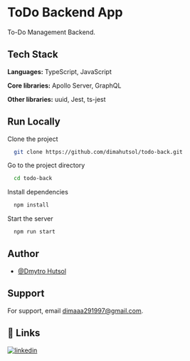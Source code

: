 # ToDo Backend App

To-Do Management Backend.

## Tech Stack

**Languages:** TypeScript, JavaScript

**Core libraries:** Apollo Server, GraphQL

**Other libraries:** uuid, Jest, ts-jest

## Run Locally

Clone the project

```bash
  git clone https://github.com/dimahutsol/todo-back.git
```

Go to the project directory

```bash
  cd todo-back
```

Install dependencies

```bash
  npm install
```

Start the server

```bash
  npm run start
```

## Author

- [@Dmytro Hutsol](https://github.com/dimahutsol)

## Support

For support, email dimaaa291997@gmail.com.

## 🔗 Links

[![linkedin](https://img.shields.io/badge/linkedin-0A66C2?style=for-the-badge&logo=linkedin&logoColor=white)](https://www.linkedin.com/in/dmytro-hutsol/)
